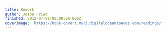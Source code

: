 ```yaml
---
title: Rework
author: Jason Fried
finished: 2012-07-01T00:00:00.000Z
coverImage: 'https://book-covers.nyc3.digitaloceanspaces.com/readings/rework-01.jpg'
---
```

